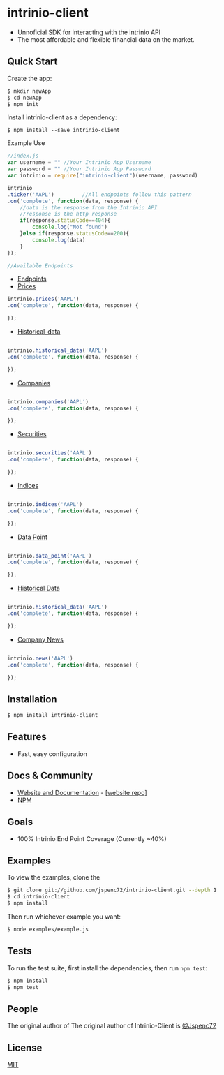 # intrinio-client
- Unnoficial SDK for interacting with the intrinio API
- The most affordable and flexible financial data on the market.

## Quick Start

  Create the app:

```bash
$ mkdir newApp
$ cd newApp
$ npm init 
```

  Install intrinio-client as a dependency:

```
$ npm install --save intrinio-client
```

  Example Use

```js
//index.js
var username = "" //Your Intrinio App Username
var password = "" //Your Intrinio App Password
var intrinio = require("intrinio-client")(username, password)

intrinio
.ticker('AAPL')			//All endpoints follow this pattern
.on('complete', function(data, response) {
	//data is the response from the Intrinio API
	//response is the http response
	if(response.statusCode==404){
		console.log("Not found")
	}else if(response.statusCode==200){
		console.log(data)
	}
});

```
```js
//Available Endpoints
```

* [Endpoints](http://community.intrinio.com/docs/api/)
* [Prices](http://community.intrinio.com/docs/api/#Prices)

```js
intrinio.prices('AAPL')
.on('complete', function(data, response) {

});
```

* [Historical_data](http://community.intrinio.com/docs/api/#Company_News)

```js

intrinio.historical_data('AAPL')
.on('complete', function(data, response) {

});

```

* [Companies](http://community.intrinio.com/docs/api/#Companies)

```js

intrinio.companies('AAPL')
.on('complete', function(data, response) {

});

```

* [Securities](http://community.intrinio.com/docs/api/#Securities)

```js

intrinio.securities('AAPL')
.on('complete', function(data, response) {

});

```

* [Indices](http://community.intrinio.com/docs/api/#Indices)

```js

intrinio.indices('AAPL')
.on('complete', function(data, response) {

});

```

* [Data Point](http://community.intrinio.com/docs/api/#Data_Point)

```js

intrinio.data_point('AAPL')
.on('complete', function(data, response) {

});

```

* [Historical Data](http://community.intrinio.com/docs/api/#Historical_Data)

```js

intrinio.historical_data('AAPL')
.on('complete', function(data, response) {

});

```
* [Company News](http://community.intrinio.com/docs/api/#Company_News)

```js

intrinio.news('AAPL')
.on('complete', function(data, response) {

});
```

## Installation

```bash
$ npm install intrinio-client
```

## Features

  * Fast, easy configuration


## Docs & Community

  * [Website and Documentation](https://www.intrinio.com) - [[website repo](https://github.com/jspenc72/intrinio-client)]
  * [NPM](https://www.npmjs.com/package/intrinio-client)

## Goals
  * 100% Intrinio End Point Coverage (Currently ~40%)

## Examples

  To view the examples, clone the 

```bash
$ git clone git://github.com/jspenc72/intrinio-client.git --depth 1
$ cd intrinio-client
$ npm install
```

  Then run whichever example you want:

```bash
$ node examples/example.js
```

## Tests

  To run the test suite, first install the dependencies, then run `npm test`:

```bash
$ npm install
$ npm test
```

## People

The original author of The original author of Intrinio-Client is [@Jspenc72](https://github.com/jspenc72)
## License

  [MIT](LICENSE)
